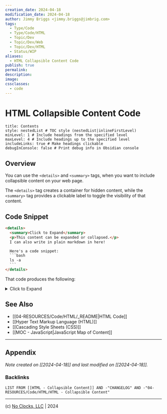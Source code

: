 ```yaml
---
creation_date: 2024-04-18
modification_date: 2024-04-18
author: Jimmy Briggs <jimmy.briggs@jimbrig.com>
tags:
  - Type/Code
  - Type/Code/HTML
  - Topic/Dev
  - Topic/Dev/Web
  - Topic/Dev/HTML
  - Status/WIP
aliases:
  - HTML Collapsible Content Code
publish: true
permalink:
description:
image:
cssclasses:
  - code
---
```


# HTML Collapsible Content Code

```table-of-contents
title: Contents 
style: nestedList # TOC style (nestedList|inlineFirstLevel)
minLevel: 1 # Include headings from the specified level
maxLevel: 4 # Include headings up to the specified level
includeLinks: true # Make headings clickable
debugInConsole: false # Print debug info in Obsidian console
```

## Overview

You can use the `<details>` and `<summary>` tags, when you want to include collapsible content on your web page.

The `<details>` tag creates a container for hidden content, while the `<summary>` tag provides a clickable label to toggle the visibility of that content.

## Code Snippet

````html
<details>
  <summary>Click to Expand</summary>
  <p>This content can be expanded or collapsed.</p>
  I can also write in plain markdown in here!

  Here's a code snippet:
  ```bash
  ls -a
  ```
</details>
````

That code produces the following:

<details>
  <summary>Click to Expand</summary>
  <p>This content can be expanded or collapsed.</p>
  I can also write in plain markdown in here!

  Here's a code snippet:
  ```bash
  ls -a
  ```
</details>

## See Also

- [[04-RESOURCES/Code/HTML/_README|HTML Code]]
- [[Hyper Text Markup Language (HTML)]]
- [[Cascading Style Sheets (CSS)]]
- [[MOC - JavaScript|JavaScript Map of Content]]


***

## Appendix

*Note created on [[2024-04-18]] and last modified on [[2024-04-18]].*

### Backlinks

```dataview
LIST FROM [[HTML - Collapsible Content]] AND -"CHANGELOG" AND -"04-RESOURCES/Code/HTML/HTML - Collapsible Content"
```

***

(c) [No Clocks, LLC](https://github.com/noclocks) | 2024